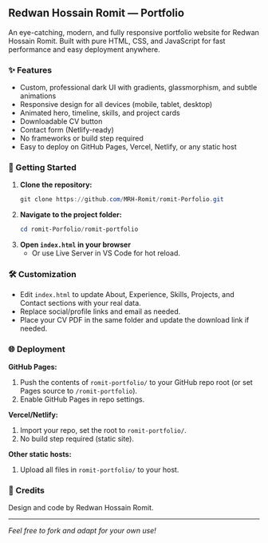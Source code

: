 ## Redwan Hossain Romit — Portfolio

An eye-catching, modern, and fully responsive portfolio website for Redwan Hossain Romit. Built with pure HTML, CSS, and JavaScript for fast performance and easy deployment anywhere.

### ✨ Features
- Custom, professional dark UI with gradients, glassmorphism, and subtle animations
- Responsive design for all devices (mobile, tablet, desktop)
- Animated hero, timeline, skills, and project cards
- Downloadable CV button
- Contact form (Netlify-ready)
- No frameworks or build step required
- Easy to deploy on GitHub Pages, Vercel, Netlify, or any static host

### 🚀 Getting Started
1. **Clone the repository:**
	```powershell
	git clone https://github.com/MRH-Romit/romit-Porfolio.git
	```
2. **Navigate to the project folder:**
	```powershell
	cd romit-Porfolio/romit-portfolio
	```
3. **Open `index.html` in your browser**
	- Or use Live Server in VS Code for hot reload.

### 🛠️ Customization
- Edit `index.html` to update About, Experience, Skills, Projects, and Contact sections with your real data.
- Replace social/profile links and email as needed.
- Place your CV PDF in the same folder and update the download link if needed.

### 🌐 Deployment
**GitHub Pages:**
1. Push the contents of `romit-portfolio/` to your GitHub repo root (or set Pages source to `/romit-portfolio`).
2. Enable GitHub Pages in repo settings.

**Vercel/Netlify:**
1. Import your repo, set the root to `romit-portfolio/`.
2. No build step required (static site).

**Other static hosts:**
1. Upload all files in `romit-portfolio/` to your host.

### 📄 Credits
Design and code by Redwan Hossain Romit.

---
_Feel free to fork and adapt for your own use!_
